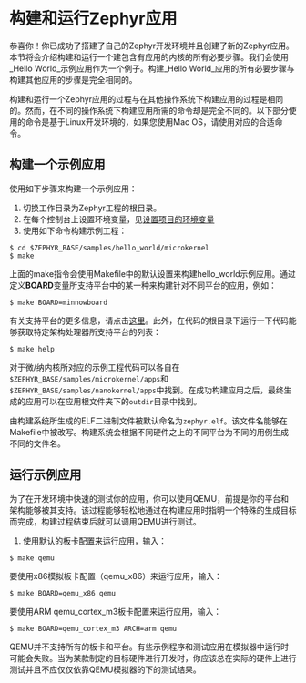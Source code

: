 # 构建和运行Zephyr应用

恭喜你！你已成功了搭建了自己的Zephyr开发环境并且创建了新的Zephyr应用。本节将会介绍构建和运行一个建包含有应用的内核的所有必要步骤。我们会使用_Hello World_示例应用作为一个例子。构建_Hello World_应用的所有必要步骤与构建其他应用的步骤是完全相同的。

构建和运行一个Zephyr应用的过程与在其他操作系统下构建应用的过程是相同的。然而，在不同的操作系统下构建应用所需的命令却是完全不同的。以下部分使用的命令是基于Linux开发环境的，如果您使用Mac OS，请使用对应的合适命令。

## 构建一个示例应用

使用如下步骤来构建一个示例应用：

1. 切换工作目录为Zephyr工程的根目录。
2. 在每个控制台上设置环境变量，见[设置项目的环境变量](getting_started_guide/development_environment_setup_on_linux.md#设置项目的环境变量)
3. 使用如下命令构建示例工程：

```
$ cd $ZEPHYR_BASE/samples/hello_world/microkernel
$ make
```
上面的make指令会使用Makefile中的默认设置来构建hello_world示例应用。通过定义**BOARD**变量所支持平台中的某一种来构建针对不同平台的应用，例如：

```
$ make BOARD=minnowboard
``` 
有关支持平台的更多信息，请点击[这里](https://www.zephyrproject.org/doc/board/board.html#board)。此外，在代码的根目录下运行一下代码能够获取特定架构处理器所支持平台的列表：

```
$ make help
```

对于微/纳内核所对应的示例工程代码可以各自在`$ZEPHYR_BASE/samples/microkernel/apps`和`$ZEPHYR_BASE/samples/nanokernel/apps`中找到。在成功构建应用之后，最终生成的应用可以在应用根文件夹下的`outdir`目录中找到。

由构建系统所生成的ELF二进制文件被默认命名为`zephyr.elf`。该文件名能够在Makefile中被改写。构建系统会根据不同硬件之上的不同平台为不同的用例生成不同的文件名。

## 运行示例应用

为了在开发环境中快速的测试你的应用，你可以使用QEMU，前提是你的平台和架构能够被其支持。该过程能够轻松地通过在构建应用时指明一个特殊的生成目标而完成，构建过程结束后就可以调用QEMU进行测试。

1. 使用默认的板卡配置来运行应用，输入：

```
$ make qemu
```

要使用x86模拟板卡配置（qemu_x86）来运行应用，输入：

```
$ make BOARD=qemu_x86 qemu
```

要使用ARM qemu_cortex_m3板卡配置来运行应用，输入：

```
$ make BOARD=qemu_cortex_m3 ARCH=arm qemu
```

QEMU并不支持所有的板卡和平台。有些示例程序和测试应用在模拟器中运行时可能会失败。当为某款制定的目标硬件进行开发时，你应该总在实际的硬件上进行测试并且不应仅仅依靠QEMU模拟器的下的测试结果。


